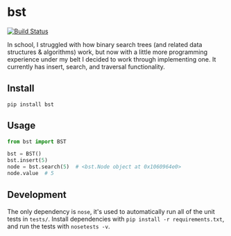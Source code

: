 # bst
[![Build Status](https://travis-ci.org/rgilbert1/bst.svg?branch=master)](https://travis-ci.org/rgilbert1/bst)

In school, I struggled with how binary search trees (and related data structures & algorithms) work, but now with a little more programming experience under my belt I decided to work through implementing one. It currently has insert, search, and traversal functionality.

## Install

```
pip install bst
```

## Usage

```python
from bst import BST

bst = BST()
bst.insert(5)
node = bst.search(5)  # <bst.Node object at 0x1060964e0>
node.value  # 5
```

## Development

The only dependency is `nose`, it's used to automatically run all of the unit tests in `tests/`. Install dependencies with `pip install -r requirements.txt`, and run the tests with `nosetests -v`.
